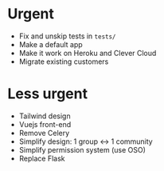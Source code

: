 
# Urgent

- Fix and unskip tests in `tests/`
- Make a default app
- Make it work on Heroku and Clever Cloud
- Migrate existing customers

# Less urgent

- Tailwind design
- Vuejs front-end
- Remove Celery
- Simplify design: 1 group <-> 1 community
- Simplify permission system (use OSO)
- Replace Flask

